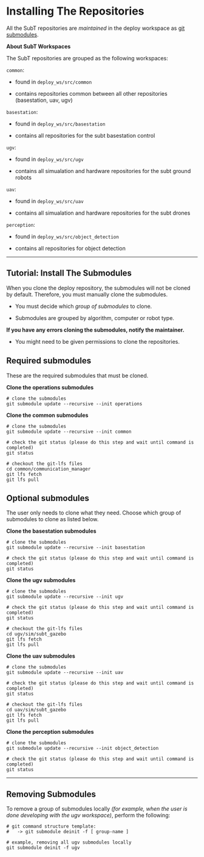 # Installing The Repositories

All the SubT repositories are *maintained* in the deploy workspace as [git submodules](https://git-scm.com/book/en/v2/Git-Tools-Submodules).

**About SubT Workspaces**

The SubT repositories are grouped as the following workspaces:

`common`:

- found in `deploy_ws/src/common`

- contains repositories common between all other repositories (basestation, uav, ugv)
  
`basestation`:

- found in `deploy_ws/src/basestation`

- contains all repositories for the subt basestation control


`ugv`:

- found in `deploy_ws/src/ugv`

- contains all simualation and hardware repositories for the subt ground robots
  
`uav`:

- found in `deploy_ws/src/uav`

- contains all simualation and hardware repositories for the subt drones

`perception`:

- found in `deploy_ws/src/object_detection`

- contains all repositories for object detection


* * *

## Tutorial: Install The Submodules

When you clone the deploy repository, the submodules will not be cloned by default. Therefore, you must manually clone the submodules.

- You must decide which *group of submodules* to clone.

- Submodules are grouped by algorithm, computer or robot type.

**If you have any errors cloning the submodules, notify the maintainer.**

- You might need to be given permissions to clone the repositories.

## Required submodules

These are the required submodules that must be cloned.

**Clone the operations submodules**

    # clone the submodules
    git submodule update --recursive --init operations

**Clone the common submodules**

    # clone the submodules
    git submodule update --recursive --init common

    # check the git status (please do this step and wait until command is completed)
    git status

    # checkout the git-lfs files
    cd common/communication_manager
    git lfs fetch
    git lfs pull

## Optional submodules

The user only needs to clone what they need. Choose which group of submodules to clone as listed below.

**Clone the basestation submodules**

    # clone the submodules
    git submodule update --recursive --init basestation

    # check the git status (please do this step and wait until command is completed)
    git status

**Clone the ugv submodules**

    # clone the submodules
    git submodule update --recursive --init ugv

    # check the git status (please do this step and wait until command is completed)
    git status

    # checkout the git-lfs files
    cd ugv/sim/subt_gazebo
    git lfs fetch
    git lfs pull

**Clone the uav submodules**

    # clone the submodules
    git submodule update --recursive --init uav

    # check the git status (please do this step and wait until command is completed)
    git status

    # checkout the git-lfs files
    cd uav/sim/subt_gazebo
    git lfs fetch
    git lfs pull

**Clone the perception submodules**

    # clone the submodules
    git submodule update --recursive --init object_detection

    # check the git status (please do this step and wait until command is completed)
    git status

* * *


## Removing Submodules

To remove a group of submodules locally *(for example, when the user is done developing with the ugv workspace)*, perform the following:

    # git command structure template:
    #   -> git submodule deinit -f [ group-name ]

    # example, removing all ugv submodules locally
    git submodule deinit -f ugv
